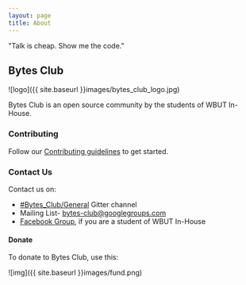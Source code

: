 ```yaml
---
layout: page
title: About
---
```


<p class="message">
"Talk is cheap. Show me the code."
</p>

## Bytes Club

![logo]({{ site.baseurl }}images/bytes_club_logo.jpg)
<!--![logo](/images/bytes_club_logo.jpg)-->

Bytes Club is an open source community by the students of WBUT In-House.

### Contributing

Follow our [Contributing guidelines](/contributing) to get started.

### Contact Us

Contact us on:

* [#Bytes_Club/General](https://gitter.im/Bytes_Club/General) Gitter channel
* Mailing List- [bytes-club@googlegroups.com](mailto:bytes-club@googlegroups.com)
* [Facebook Group](https://www.facebook.com/groups/718359538212066/), if you are a student of WBUT In-House

#### Donate

To donate to Bytes Club, use this:

![img]({{ site.baseurl }}images/fund.png)
